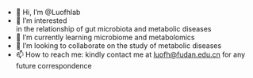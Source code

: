 - 👋 Hi, I’m @Luofhlab
- 👀 I’m interested in the relationship of gut microbiota and metabolic diseases
- 🌱 I’m currently learning microbiome and metabolomics
- 💞️ I’m looking to collaborate on the study of metabolic diseases
- 📫 How to reach me: kindly contact me at luofh@fudan.edu.cn for any future correspondence
